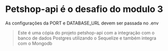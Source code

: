 # Petshop-api é o desafio do modulo 3

As configurações da PORT e DATABASE_URL devem ser passada no .env

> Este é uma cópia do projeto petshop-api com a integração com o banco de dados Postgres utilizando o Sequelize e também integra com o Mongodb
